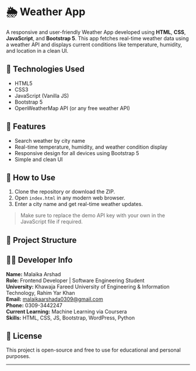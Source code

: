 # 🌦️ Weather App

A responsive and user-friendly Weather App developed using **HTML**, **CSS**, **JavaScript**, and **Bootstrap 5**. This app fetches real-time weather data using a weather API and displays current conditions like temperature, humidity, and location in a clean UI.

## 🔧 Technologies Used

- HTML5
- CSS3
- JavaScript (Vanilla JS)
- Bootstrap 5
- OpenWeatherMap API (or any free weather API)

## 🎯 Features

- Search weather by city name
- Real-time temperature, humidity, and weather condition display
- Responsive design for all devices using Bootstrap 5
- Simple and clean UI

## 🚀 How to Use

1. Clone the repository or download the ZIP.
2. Open `index.html` in any modern web browser.
3. Enter a city name and get real-time weather updates.

> Make sure to replace the demo API key with your own in the JavaScript file if required.

## 📁 Project Structure

## 👩‍💻 Developer Info

**Name:** Malaika Arshad  
**Role:** Frontend Developer | Software Engineering Student  
**University:** Khawaja Fareed University of Engineering & Information Technology, Rahim Yar Khan  
**Email:** malaikaarshada0309@gmail.com  
**Phone:** 0309-3442247  
**Current Learning:** Machine Learning via Coursera  
**Skills:** HTML, CSS, JS, Bootstrap, WordPress, Python

## 📜 License

This project is open-source and free to use for educational and personal purposes.

---


